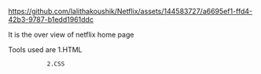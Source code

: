 
https://github.com/lalithakoushik/Netflix/assets/144583727/a6695ef1-ffd4-42b3-9787-b1edd1961ddc

It is the over view of netflix home page



Tools used are 1.HTML

               2.CSS
               
